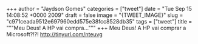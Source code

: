 
+++
author = "Jaydson Gomes"
categories = ["tweet"]
date = "Tue Sep 15 14:08:52 +0000 2009"
draft = false
image = "{TWEET_IMAGE}"
slug = "c971ceada9512e697960edd575e38fcc8528db35"
tags = ["tweet"]
title = """Meu Deus! A HP vai compra..."""
+++
Meu Deus! A HP vai comprar a Microsoft?!?!  http://tinyurl.com/nteuvg
